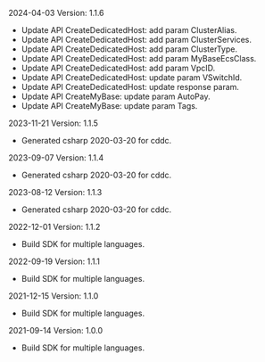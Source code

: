 2024-04-03 Version: 1.1.6
- Update API CreateDedicatedHost: add param ClusterAlias.
- Update API CreateDedicatedHost: add param ClusterServices.
- Update API CreateDedicatedHost: add param ClusterType.
- Update API CreateDedicatedHost: add param MyBaseEcsClass.
- Update API CreateDedicatedHost: add param VpcID.
- Update API CreateDedicatedHost: update param VSwitchId.
- Update API CreateDedicatedHost: update response param.
- Update API CreateMyBase: update param AutoPay.
- Update API CreateMyBase: update param Tags.


2023-11-21 Version: 1.1.5
- Generated csharp 2020-03-20 for cddc.

2023-09-07 Version: 1.1.4
- Generated csharp 2020-03-20 for cddc.

2023-08-12 Version: 1.1.3
- Generated csharp 2020-03-20 for cddc.

2022-12-01 Version: 1.1.2
- Build SDK for multiple languages.

2022-09-19 Version: 1.1.1
- Build SDK for multiple languages.

2021-12-15 Version: 1.1.0
- Build SDK for multiple languages.

2021-09-14 Version: 1.0.0
- Build SDK for multiple languages.

